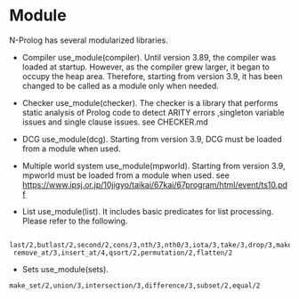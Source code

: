# Module
N-Prolog has several modularized libraries.

- Compiler 
 use_module(compiler).
 Until version 3.89, the compiler was loaded at startup. However, as the compiler grew larger, it began to occupy the heap area. Therefore, starting from version 3.9, it has been changed to be called as a module only when needed.

 - Checker
 use_module(checker).
 The checker is a library that performs static analysis of Prolog code to detect ARITY errors ,singleton variable issues and single clause issues.
 see CHECKER.md


- DCG
 use_module(dcg).
 Starting from version 3.9, DCG must be loaded from a module when used.

- Multiple world system
 use_module(mpworld).
 Starting from version 3.9, mpworld must be loaded from a module when used.
 see https://www.ipsj.or.jp/10jigyo/taikai/67kai/67program/html/event/ts10.pdf

- List
 use_module(list).
 It includes basic predicates for list processing. Please refer to the following.

```
 last/2,butlast/2,second/2,cons/3,nth/3,nth0/3,iota/3,take/3,drop/3,make_list/3,reverse/2,
 remove_at/3,insert_at/4,qsort/2,permutation/2,flatten/2
```

- Sets
use_module(sets).

```
make_set/2,union/3,intersection/3,difference/3,subset/2,equal/2
```
